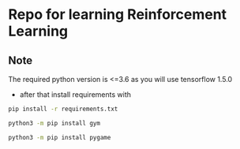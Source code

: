 # Repo for learning Reinforcement Learning
## Note
The required python version is <=3.6
as you will use tensorflow 1.5.0
- after that install requirements with
``` bash
pip install -r requirements.txt
```
``` bash
python3 -m pip install gym
```

``` bash
python3 -m pip install pygame
```
